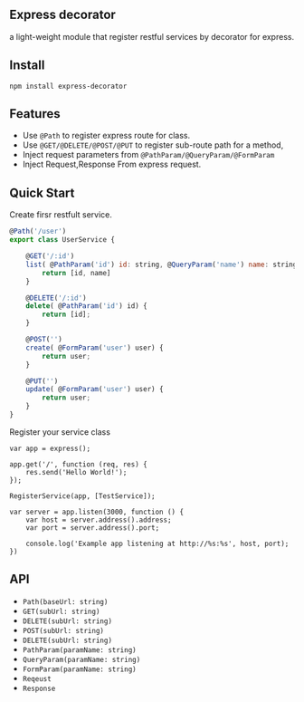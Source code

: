 ## Express decorator
a light-weight module that register restful services by decorator for express.


## Install
```
npm install express-decorator
```

## Features
- Use `@Path` to register express route for class.
- Use `@GET/@DELETE/@POST/@PUT` to register sub-route path for a method,
- Inject request parameters from `@PathParam/@QueryParam/@FormParam`
- Inject Request,Response From express request.

## Quick Start

Create firsr restfult service.
```javascript
@Path('/user')
export class UserService {

    @GET('/:id')
    list( @PathParam('id') id: string, @QueryParam('name') name: string) {
        return [id, name]
    }

    @DELETE('/:id')
    delete( @PathParam('id') id) {
        return [id];
    }

    @POST('')
    create( @FormParam('user') user) {
        return user;
    }

    @PUT('')
    update( @FormParam('user') user) {
        return user;
    }
} 
```

Register your service class
```
var app = express();

app.get('/', function (req, res) {
    res.send('Hello World!');
});

RegisterService(app, [TestService]);

var server = app.listen(3000, function () {
    var host = server.address().address;
    var port = server.address().port;

    console.log('Example app listening at http://%s:%s', host, port);
})

```

## API
- `Path(baseUrl: string)`
- `GET(subUrl: string)`
- `DELETE(subUrl: string)`
- `POST(subUrl: string)`
- `DELETE(subUrl: string)`
- `PathParam(paramName: string)`
- `QueryParam(paramName: string)`
- `FormParam(paramName: string)`
- `Reqeust`
- `Response`
